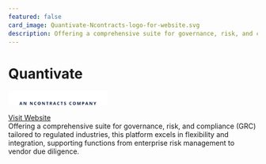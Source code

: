 ```yaml
---
featured: false
card_image: Quantivate-Ncontracts-logo-for-website.svg
description: Offering a comprehensive suite for governance, risk, and compliance (GRC) tailored to regulated industries, this platform excels in flexibility and integration, supporting functions from enterprise risk management to vendor due diligence.
---
```


# Quantivate
<img src="Quantivate-Ncontracts-logo-for-website.svg" alt="Logo" style="max-width: 200px; height: auto;">

<a href="https://quantivate.com/regulatory-compliance-management-software/">Visit Website</a>  
Offering a comprehensive suite for governance, risk, and compliance (GRC) tailored to regulated industries, this platform excels in flexibility and integration, supporting functions from enterprise risk management to vendor due diligence.
